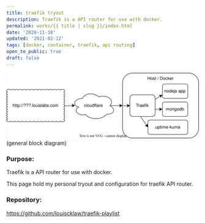 ```yaml
---
title: traefik tryout
description: Traefik is a API router for use with docker.
permalink: works/{{ title | slug }}/index.html
date: '2020-11-18'
updated: '2021-02-12'
tags: [docker, container, traefik, api routing]
open_to_public: true
draft: false
---
```


<a  href="./main.svg" data-lightbox="example-1">
  <img  src="./main.svg" alt="image-1" />
</a>

<div class="image-explain text-align-center" >
  (general block diagram)
</div>

### Purpose:

Traefik is a API router for use with docker.

This page hold my personal tryout and configuration for traefik API router.

### Repository:

<p>
  <a href="https://github.com/louiscklaw/traefik-playlist" 
    target="_blank" rel="noopener noreferrer"
    aria-label="github repository link"
    > 
    https://github.com/louiscklaw/traefik-playlist
  </a>
</p>
